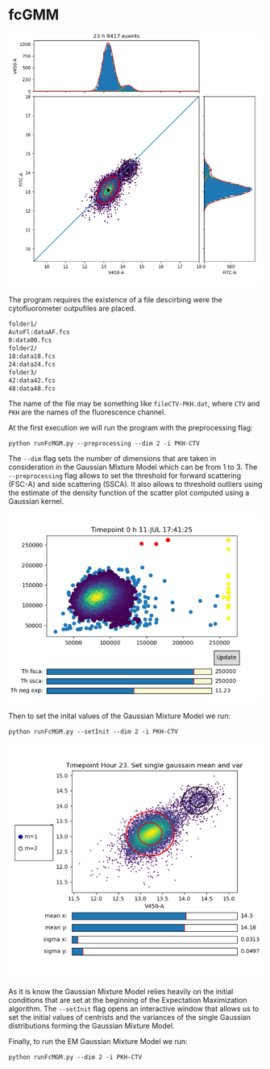 # fcGMM

![plot](./mixGaussResult.png)

The program requires the existence of a file descirbing were the cytofluorometer outpufiles are placed. 

```
folder1/
AutoFl:dataAF.fcs
0:data00.fcs
folder2/
18:data18.fcs
24:data24.fcs
folder3/
42:data42.fcs
48:data48.fcs
```
The name of the file may be something like `fileCTV-PKH.dat`, where `CTV` and `PKH` are the names of the fluorescence channel.

At the first execution we will run the program with the preprocessing flag:
```
python runFcMGM.py --preprocessing --dim 2 -i PKH-CTV
```
The `--dim` flag sets the number of dimensions that are taken in consideration in the Gaussian MIxture Model which can be from 1 to 3.
The `--preprocessing` flag allows to set the threshold for forward scattering (FSC-A) and
side scattering (SSCA). It also allows to threshold outliers using the estimate of the density function of the scatter plot computed using a Gaussian kernel.

![plot](./preproc.png)

Then to set the inital values of the Gaussian Mixture Model we run:
```
python runFcMGM.py --setInit --dim 2 -i PKH-CTV

```
![plot](./initVals.png)

As it is know the Gaussian Mixture Model relies heavily on the initial conditions that are set at the beginning of the Expectation Maximization algorithm. The `--setInit` flag opens an interactive window that allows us to set the initial values of centrists and the variances of the single Gaussian distributions forming the Gaussian Mixture Model.

Finally, to run the EM Gaussian Mixture Model we run:
```
python runFcMGM.py --dim 2 -i PKH-CTV
```

